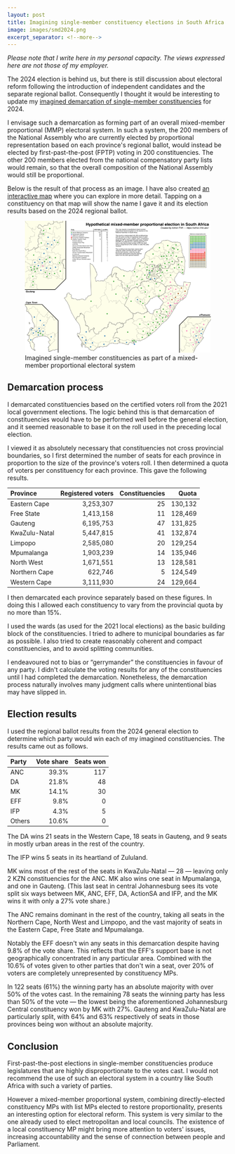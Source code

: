 ```yaml
---
layout: post
title: Imagining single-member constituency elections in South Africa
image: images/smd2024.png
excerpt_separator: <!--more-->
---
```


*Please note that I write here in my personal capacity. The views expressed
here are not those of my employer.*

The 2024 election is behind us, but there is still discussion about
electoral reform following the introduction of independent candidates and the
separate regional ballot. Consequently I thought it would be interesting
to update my [imagined demarcation of single-member constituencies](https://x.com/adrianfrith/status/1279721244670210050)
for 2024.<!--more-->

I envisage such a demarcation as forming part of an overall mixed-member
proportional (MMP) electoral system. In such a system, the 200 members of the
National Assembly who are currently elected by proportional representation
based on each province's regional ballot, would instead be elected by
first-past-the-post (FPTP) voting in 200 constituencies. The other 200 members
elected from the national compensatory party lists would remain, so that the
overall composition of the National Assembly would still be proportional.

Below is the result of that process as an image. I have also created
[an interactive map](https://constmap.frith.dev/) where you can explore in more
detail. Tapping on a constituency on that map will show the name I gave it and
its election results based on the 2024 regional ballot.

<figure>
<a href="/images/smd2024.png" target="_blank"><img src="/images/smd2024-thumb.png" alt="Hypothetical mixed-member proportional election in South Africa" /></a>
<figcaption>Imagined single-member constituencies as part of a mixed-member proportional electoral system</figcaption>
</figure>

## Demarcation process

I demarcated constituencies based on the certified voters roll from the 2021
local government elections. The logic behind this is that demarcation of
constituencies would have to be performed well before the general election, and
it seemed reasonable to base it on the roll used in the preceding local election.

I viewed it as absolutely necessary that constituencies not cross provincial
boundaries, so I first determined the number of seats for each province in
proportion to the size of the province's voters roll. I then determined a quota
of voters per constituency for each province. This gave the following results.

| Province | Registered voters | Constituencies | Quota |
| :------- | ----------------: | -------------: | ----: |
| Eastern Cape | 3,253,307 | 25 | 130,132 |
| Free State | 1,413,158 | 11 | 128,469 |
| Gauteng | 6,195,753 | 47 | 131,825 |
| KwaZulu-Natal | 5,447,815 | 41 | 132,874 |
| Limpopo | 2,585,080 | 20 | 129,254 |
| Mpumalanga | 1,903,239 | 14 | 135,946 |
| North West | 1,671,551 | 13 | 128,581 |
| Northern Cape | 622,746 | 5 | 124,549 |
| Western Cape | 3,111,930 | 24 | 129,664 |

I then demarcated each province separately based on these figures. In doing this
I allowed each constituency to vary from the provincial quota by no more than
15%.

I used the wards (as used for the 2021 local elections) as the basic building
block of the constituencies. I tried to adhere to municipal
boundaries as far as possible. I also tried to create reasonably coherent and
compact constituencies, and to avoid splitting communities.

I endeavoured not to bias or “gerrymander” the constituencies in favour of any
party. I didn't calculate the voting results for any of the constituencies until
I had completed the demarcation. Nonetheless, the demarcation process naturally
involves many judgment calls where unintentional bias may have slipped in.

## Election results

I used the regional ballot results from the 2024 general election to determine
which party would win each of my imagined constituencies. The results came out
as follows.

| Party | Vote share | Seats won |
| :---- | ---------: | --------: |
| ANC   |      39.3% |       117 |
| DA    |      21.8% |        48 |
| MK    |      14.1% |        30 |
| EFF   |       9.8% |         0 |
| IFP   |       4.3% |         5 |
| Others |     10.6% |         0 |  

The DA wins 21 seats in the Western Cape, 18 seats in Gauteng, and 9 seats in
mostly urban areas in the rest of the country.

The IFP wins 5 seats in its heartland of Zululand.

MK wins most of the rest of the seats in KwaZulu-Natal — 28 — leaving only
2 KZN constituencies for the ANC. MK also wins one seat in Mpumalanga, and one
in Gauteng. (This last seat in central Johannesburg sees its vote split six
ways between MK, ANC, EFF, DA, ActionSA and IFP, and the MK wins it with only
a 27% vote share.)

The ANC remains dominant in the rest of the country, taking all seats in the
Northern Cape, North West and Limpopo, and the vast majority of seats in the
Eastern Cape, Free State and Mpumalanga.

Notably the EFF doesn't win any seats in this demarcation despite having 9.8%
of the vote share. This reflects that the EFF's support base is not
geographically concentrated in any particular area. Combined with the 10.6%
of votes given to other parties that don't win a seat, over 20% of voters are
completely unrepresented by constituency MPs.

In 122 seats (61%) the winning party has an absolute majority with over 50% of
the votes cast. In the remaining 78 seats the winning party has less than 50%
of the vote — the lowest being the aforementioned Johannesburg Central
constituency won by MK with 27%. Gauteng and KwaZulu-Natal are particularly
split, with 64% and 63% respectively of seats in those provinces being won
without an absolute majority.

## Conclusion

First-past-the-post elections in single-member constituencies produce
legislatures that are highly disproportionate to the votes cast. I would not
recommend the use of such an electoral system in a country like South Africa
with such a variety of parties.

However a mixed-member proportional system, combining directly-elected
constituency MPs with list MPs elected to restore proportionality, presents
an interesting option for electoral reform. This system is very similar to the
one already used to elect metropolitan and local councils. The existence of
a local constituency MP might bring more attention to voters' issues, increasing
accountability and the sense of connection between people and Parliament.